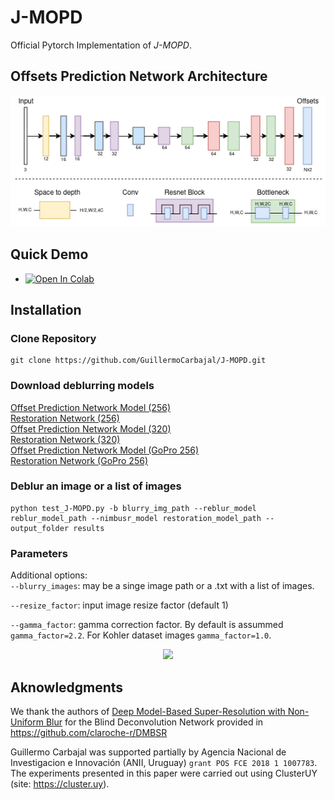 # J-MOPD

Official Pytorch Implementation  of *J-MOPD*. 

## Offsets Prediction Network Architecture
<p align="center">
<img width="900" src="imgs/offsets_network.png?raw=true">
  </p>
  
## Quick Demo


* <a href="https://colab.research.google.com/github/GuillermoCarbajal/J-MOPD/blob/main/J-MOPD_demo.ipynb" target="_parent"><img src="https://colab.research.google.com/assets/colab-badge.svg" alt="Open In Colab"/></a>

## Installation
### Clone Repository
```
git clone https://github.com/GuillermoCarbajal/J-MOPD.git
```


### Download deblurring models

[Offset Prediction Network Model (256)](https://iie.fing.edu.uy/~carbajal/J-MOPD/crop256/crop256.pkl)           
[Restoration Network (256)](https://iie.fing.edu.uy/~carbajal/J-MOPD/crop256/crop256_G.pkl)     
[Offset Prediction Network Model (320)](https://iie.fing.edu.uy/~carbajal/J-MOPD/crop256/crop320.pkl)              
[Restoration Network (320)](https://iie.fing.edu.uy/~carbajal/J-MOPD/crop256/crop320_G.pkl)      
[Offset Prediction Network Model (GoPro 256)](https://iie.fing.edu.uy/~carbajal/J-MOPD/crop256/crop256_GoPro.pkl)               
[Restoration Network (GoPro 256)](https://iie.fing.edu.uy/~carbajal/J-MOPD/crop256/crop256_GoPro_G.pkl)      

### Deblur an image or a list of images
```
python test_J-MOPD.py -b blurry_img_path --reblur_model reblur_model_path --nimbusr_model restoration_model_path --output_folder results
```

### Parameters
Additional options:   
  `--blurry_images`: may be a singe image path or a .txt with a list of images.
  
  `--resize_factor`: input image resize factor (default 1)     
  
  `--gamma_factor`: gamma correction factor. By default is assummed `gamma_factor=2.2`. For Kohler dataset images `gamma_factor=1.0`.
  




<p align="center">
<img width="900" src="imgs/sat_images_examples.png?raw=true">
  </p>

## Aknowledgments 
We thank the authors of [Deep Model-Based Super-Resolution with Non-Uniform Blur](https://arxiv.org/abs/2204.10109) for the Blind Deconvolution Network provided in https://github.com/claroche-r/DMBSR 


Guillermo Carbajal was supported partially by Agencia Nacional de Investigacion e Innovación (ANII, Uruguay) `grant POS FCE 2018 1 1007783`. The experiments presented in this paper were carried out using ClusterUY (site: https://cluster.uy).
